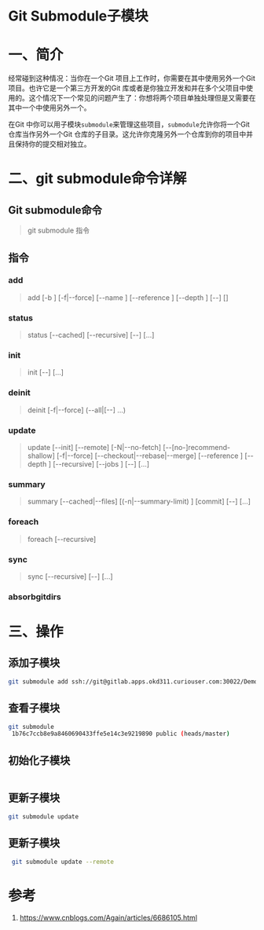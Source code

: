 # Git Submodule子模块

# 一、简介

经常碰到这种情况：当你在一个Git 项目上工作时，你需要在其中使用另外一个Git 项目。也许它是一个第三方开发的Git 库或者是你独立开发和并在多个父项目中使用的。这个情况下一个常见的问题产生了：你想将两个项目单独处理但是又需要在其中一个中使用另外一个。

在Git 中你可以用子模块`submodule`来管理这些项目，`submodule`允许你将一个Git 仓库当作另外一个Git 仓库的子目录。这允许你克隆另外一个仓库到你的项目中并且保持你的提交相对独立。

# 二、git submodule命令详解

## Git submodule命令

> git submodule 指令

## 指令

### add 

> add [-b <branch>] [-f|--force] [--name <name>] [--reference <repository>] [--depth <depth>] [--] <repository> [<path>]



### status

> status [--cached] [--recursive] [--] [<path>...]

### init

> init [--] [<path>...]

### deinit 

>deinit [-f|--force] (--all|[--] <path>...)

### update

> update [--init] [--remote] [-N|--no-fetch] [--[no-]recommend-shallow] [-f|--force] [--checkout|--rebase|--merge] [--reference <repository>] [--depth <depth>] [--recursive]
>        [--jobs <n>] [--] [<path>...]

### summary

> summary [--cached|--files] [(-n|--summary-limit) <n>] [commit] [--] [<path>...]

### foreach

> foreach [--recursive] <command>

### sync

> sync [--recursive] [--] [<path>...]

### absorbgitdirs

> 

# 三、操作

## 添加子模块

```bash
git submodule add ssh://git@gitlab.apps.okd311.curiouser.com:30022/Demo/git-submodule-public.git public
```

## 查看子模块

```bash
git submodule
 1b76c7ccb8e9a8460690433ffe5e14c3e9219890 public (heads/master)
```

## 初始化子模块

```bash

```

## 更新子模块

```bash
git submodule update
```

## 更新子模块

```bash
 git submodule update --remote
```



# 参考

1. https://www.cnblogs.com/Again/articles/6686105.html